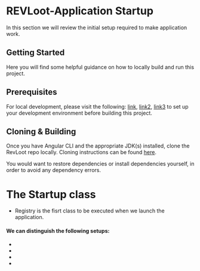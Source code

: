 # REVLoot-Application Startup
In this section we will review the initial setup required to make application work.

## Getting Started
Here you will find some helpful guidance on how to locally build and run this project.

## Prerequisites
For local development, please visit the following: [link](https://www.jetbrains.com/idea/download/#section=windows), [link2](https://start.spring.io/), [link3](https://code.visualstudio.com/download) to set up your development environment before building this project.

## Cloning & Building
Once you have Angular CLI and the appropriate JDK(s) installed, clone the RevLoot repo locally. Cloning instructions can be found [here](https://docs.github.com/en/repositories/creating-and-managing-repositories/cloning-a-repository).

You would want to restore dependencies or install dependencies yourself, in order to avoid any dependency errors. 

# The Startup class
- Registry is the fisrt class to be executed when we launch the application.

#### We can distinguish the following setups:
-
-
-
-
